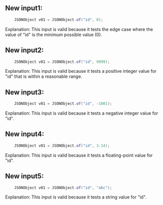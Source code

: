 ## New input1:
```java
    JSONObject v01 = JSONObject.of("id", 0);
```
Explanation: This input is valid because it tests the edge case where the value of "id" is the minimum possible value (0).

## New input2:
```java
    JSONObject v01 = JSONObject.of("id", 9999);
```
Explanation: This input is valid because it tests a positive integer value for "id" that is within a reasonable range.

## New input3:
```java
    JSONObject v01 = JSONObject.of("id", -1001);
```
Explanation: This input is valid because it tests a negative integer value for "id".

## New input4:
```java
    JSONObject v01 = JSONObject.of("id", 3.14);
```
Explanation: This input is valid because it tests a floating-point value for "id".

## New input5:
```java
    JSONObject v01 = JSONObject.of("id", "abc");
```
Explanation: This input is valid because it tests a string value for "id".